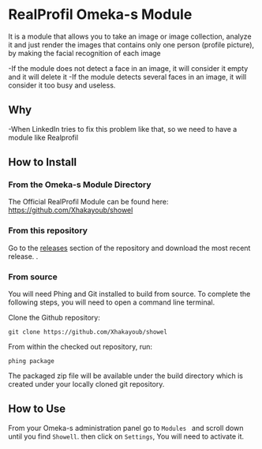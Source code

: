 # RealProfil Omeka-s Module 

It is a module that allows you to take an image or image collection, analyze it and just render the images that contains only one person (profile picture), by making the facial recognition of each image

-If the module does not detect a face in an image, it will consider it empty and it will delete it
-If the module detects several faces in an image, it will consider it too busy and useless.

## Why
-When LinkedIn tries to fix this problem like that, so we need to have a module like Realprofil


## How to Install

### From the Omeka-s Module Directory

The Official RealProfil Module can be found here: https://github.com/Xhakayoub/showel

### From this repository

Go to the [releases](https://github.com/poetapp/wordpress-plugin/releases) section of the repository and download the most recent release.
.

### From source

You will need Phing and Git installed to build from source. To complete the following steps, you will need to open a command line terminal.

Clone the Github repository:  

`git clone https://github.com/Xhakayoub/showel`

From within the checked out repository, run:  

`phing package`

The packaged zip file will be available under the build directory which is created under your locally cloned git repository.

## How to Use

From your Omeka-s administration panel go to `Modules ` and scroll down until you find `Showell`. then click on `Settings`, You will need to activate it.
